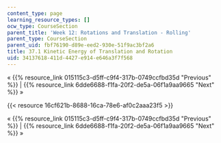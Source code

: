 ```yaml
---
content_type: page
learning_resource_types: []
ocw_type: CourseSection
parent_title: 'Week 12: Rotations and Translation - Rolling'
parent_type: CourseSection
parent_uid: fbf76190-d89e-eed2-930e-51f9ac3bf2a6
title: 37.1 Kinetic Energy of Translation and Rotation
uid: 34137618-411d-4427-e914-e646a3f7f568
---
```


« {{% resource_link 015115c3-d5ff-c9f4-317b-0749ccfbd35d "Previous" %}} | {{% resource_link 6dde6688-f1fa-20f2-de5a-06f1a9aa9665 "Next" %}} »

{{< resource 16cf621b-8688-16ca-78e6-af0c2aaa23f5 >}}

« {{% resource_link 015115c3-d5ff-c9f4-317b-0749ccfbd35d "Previous" %}} | {{% resource_link 6dde6688-f1fa-20f2-de5a-06f1a9aa9665 "Next" %}} »